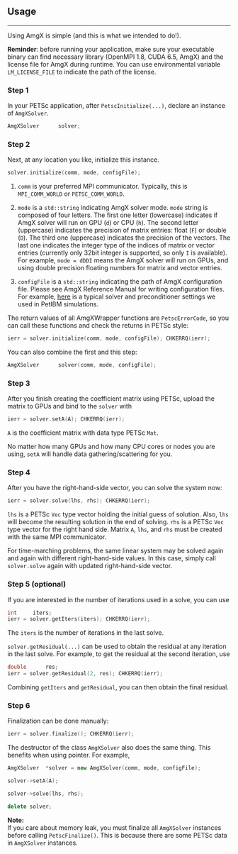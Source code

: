 ## Usage
---------

Using AmgX is simple (and this is what we intended to do!).

**Reminder**: before running your application, make sure your executable binary
can find necessary library (OpenMPI 1.8, CUDA 6.5, AmgX) and the license file 
for AmgX during runtime. You can use environmental variable `LM_LICENSE_FILE`
to indicate the path of the license.

### Step 1

In your PETSc 
application, after `PetscInitialize(...)`, declare an instance of `AmgXSolver`.

```c++
AmgXSolver      solver;
```

### Step 2

Next, at any location you like, initialize this instance.

```c++
solver.initialize(comm, mode, configFile);
```

1. `comm` is your preferred MPI communicator. Typically, this is `MPI_COMM_WORLD`
or `PETSC_COMM_WORLD`.

2. `mode` is a `std::string` indicating AmgX solver mode. `mode` string is 
composed of four letters. The first one letter (lowercase) indicates if AmgX
solver will run on GPU (`d`) or CPU (`h`). The second letter (uppercase) indicates
the precision of matrix entries: float (`F`) or double (`D`). The third one
(uppercase) indicates the precision of the vectors. The last one indicates the
integer type of the indices of matrix or vector entries (currently only 32bit
integer is supported, so only `I` is available). For example, `mode = dDDI` means
the AmgX solver will run on GPUs, and using double precision floating numbers 
for matrix and vector entries.

3. `configFile` is a `std::string` indicating the path of AmgX configuration file. 
Please see AmgX Reference Manual for writing configuration files. For example, 
[here](../example/poisson/configs/AmgX_SolverOptions_Classical.info) 
is a typical solver and preconditioner settings we used in PetIBM simulations.

The return values of all AmgXWrapper functions are `PetscErrorCode`, so you can
call these functions and check the returns in PETSc style:

```c++
ierr = solver.initialize(comm, mode, configFile); CHKERRQ(ierr);
```

You can also combine the first and this step:

```c++
AmgXSolver      solver(comm, mode, configFile);
```

### Step 3

After you finish creating the coefficient matrix using PETSc, upload the 
matrix to GPUs and bind to the `solver` with

```c++
ierr = solver.setA(A); CHKERRQ(ierr);
```

`A` is the coefficient matrix with data type PETSc `Mat`.

No matter how many GPUs and how many CPU cores or nodes you are using, `setA` 
will handle data gathering/scattering for you.

### Step 4

After you have the right-hand-side vector, you can solve the system now:

```c++
ierr = solver.solve(lhs, rhs); CHKERRQ(ierr);
```

`lhs` is a PETSc `Vec` type vector holding the initial guess of solution. Also,
`lhs` will become the resulting solution in the end of solving. `rhs` is a
PETSc `Vec` type vector for the right hand side. Matrix `A`, `lhs`, and `rhs` 
must be created with the same MPI communicator.

For time-marching problems, the same linear system may be solved again and again
with different right-hand-side values. In this case, simply call `solver.solve`
again with updated right-hand-side vector.

### Step 5 (optional)

If you are interested in the number of iterations used in a solve, you can use

```c++
int     iters;
ierr = solver.getIters(iters); CHKERRQ(ierr);
```

The `iters` is the number of iterations in the last solve.

`solver.getResidual(...)` can be used to obtain the residual at any iteration
in the last solve. For example, to get the residual at the second iteration,
use

```c++
double      res;
ierr = solver.getResidual(2, res); CHKERRQ(ierr);
```

Combining `getIters` and `getResidual`, you can then obtain the final residual.

### Step 6

Finalization can be done manually:

```c++
ierr = solver.finalize(); CHKERRQ(ierr);
```

The destructor of the class `AmgXSolver` also does the same thing. This benefits
when using pointer. For example,

```c++
AmgXSolver  *solver = new AmgXSolver(comm, mode, configFile);

solver->setA(A);

solver->solve(lhs, rhs);

delete solver;
```

**Note:**  
If you care about memory leak, you must finalize all `AmgXSolver` instances
before calling `PetscFinalize()`. This is because there are some PETSc data
in `AmgXSolver` instances.
